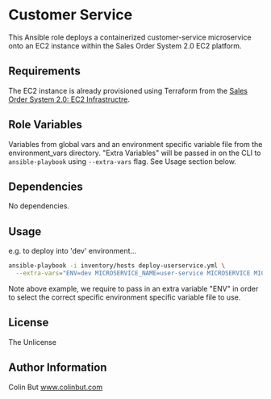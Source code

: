 Customer Service
=========

This Ansible role deploys a containerized customer-service microservice onto an EC2 instance within the Sales Order System 2.0 EC2 platform.

Requirements
------------

The EC2 instance is already provisioned using Terraform from the [Sales Order System 2.0: EC2 Infrastructre](sales-order-system-2-ec2-infrastructre). 

Role Variables
--------------

Variables from global vars and an environment specific variable file from the environment_vars directory.
"Extra Variables" will be passed in on the CLI to `ansible-playbook` using `--extra-vars` flag. See Usage section below.

Dependencies
------------

No dependencies.

Usage
----------------

e.g. to deploy into 'dev' environment...

```bash
ansible-playbook -i inventory/hosts deploy-userservice.yml \
  --extra-vars="ENV=dev MICROSERVICE_NAME=user-service MICROSERVICE MICROSERVICE_VERSION=1.0.0-SNAPSHOT MICROSERVICE_PORT=8080"
```

Note above example, we require to pass in an extra variable "ENV" in order to select the correct specific environment specific variable file to use.

License
-------

The Unlicense

Author Information
------------------

Colin But
www.colinbut.com
